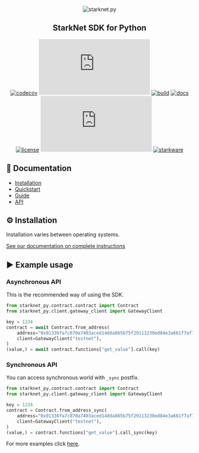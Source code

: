 <div align="center">
    <img src="https://raw.githubusercontent.com/software-mansion/starknet.py/master/graphic.png" alt="starknet.py"/>
</div>
<h2 align="center">StarkNet SDK for Python</h2>

<div align="center">

[![codecov](https://codecov.io/gh/software-mansion/starknet.py/branch/master/graph/badge.svg?token=3E54E8RYSL)](https://codecov.io/gh/software-mansion/starknet.py)
[![pypi](https://img.shields.io/pypi/v/starknet.py)](https://pypi.org/project/starknet.py/)
[![build](https://img.shields.io/github/workflow/status/software-mansion/starknet.py/format%20-%3E%20lint%20-%3E%20test)](https://github.com/software-mansion/starknet.py/actions)
[![docs](https://readthedocs.org/projects/starknetpy/badge/?version=latest)](https://starknetpy.readthedocs.io/en/latest/?badge=latest)
[![license](https://img.shields.io/badge/license-MIT-black)](https://github.com/software-mansion/starknet.py/blob/master/LICENSE.txt)
[![stars](https://img.shields.io/github/stars/software-mansion/starknet.py?color=yellow)](https://github.com/software-mansion/starknet.py/stargazers)
[![starkware](https://img.shields.io/badge/powered_by-StarkWare-navy)](https://starkware.co)

</div>

## 📘 Documentation

- [Installation](https://starknetpy.rtfd.io/en/latest/installation.html)
- [Quickstart](https://starknetpy.rtfd.io/en/latest/quickstart.html)
- [Guide](https://starknetpy.rtfd.io/en/latest/guide.html)
- [API](https://starknetpy.rtfd.io/en/latest/api.html)

## ⚙️ Installation

Installation varies between operating systems.

[See our documentation on complete instructions](https://starknetpy.rtfd.io/en/latest/installation.html)

## ▶️ Example usage

### Asynchronous API

This is the recommended way of using the SDK.

```python
from starknet_py.contract.contract import Contract
from starknet_py.client.gateway_client import GatewayClient

key = 1234
contract = await Contract.from_address(
    address="0x01336fa7c870a7403aced14dda865b75f29113230ed84e3a661f7af70fe83e7b",
    client=GatewayClient("testnet"),
)
(value,) = await contract.functions["get_value"].call(key)
```

### Synchronous API

You can access synchronous world with `_sync` postfix.

```python
from starknet_py.contract.contract import Contract
from starknet_py.client.gateway_client import GatewayClient

key = 1234
contract = Contract.from_address_sync(
    address="0x01336fa7c870a7403aced14dda865b75f29113230ed84e3a661f7af70fe83e7b",
    client=GatewayClient("testnet"),
)
(value,) = contract.functions["get_value"].call_sync(key)
```

For more examples click [here](https://starknetpy.rtfd.io/en/latest/quickstart.html).

